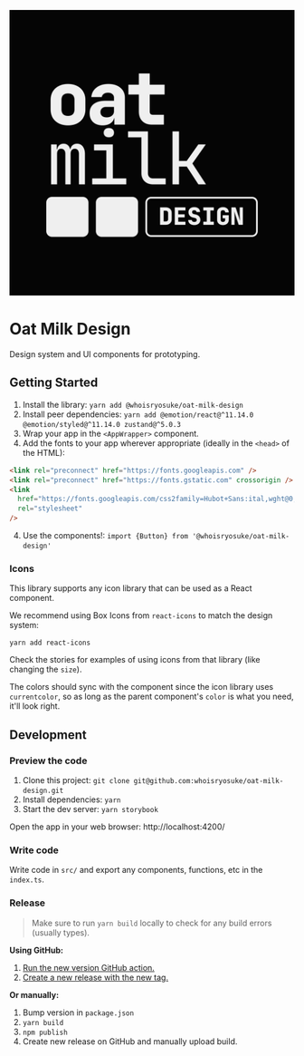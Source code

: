 ![Oat Milk Design logo](/docs/branding/White%20on%20Black%20BG_V2.png)

# Oat Milk Design

Design system and UI components for prototyping.

## Getting Started

1. Install the library: `yarn add @whoisryosuke/oat-milk-design`
1. Install peer dependencies: `yarn add @emotion/react@^11.14.0 @emotion/styled@^11.14.0 zustand@^5.0.3`
1. Wrap your app in the `<AppWrapper>` component.
1. Add the fonts to your app wherever appropriate (ideally in the `<head>` of the HTML):

```html
<link rel="preconnect" href="https://fonts.googleapis.com" />
<link rel="preconnect" href="https://fonts.gstatic.com" crossorigin />
<link
  href="https://fonts.googleapis.com/css2family=Hubot+Sans:ital,wght@0,200..900;1,200..900&IBM+Plex+Mono:ital,wght@0,100;0,200;0,300;0,400;0,500;0,600;0,700;1,100;1,200;1,300;1,400;1,500;1,600;1,700&display=swap"
  rel="stylesheet"
/>
```

4. Use the components!: `import {Button} from '@whoisryosuke/oat-milk-design'`

### Icons

This library supports any icon library that can be used as a React component.

We recommend using Box Icons from `react-icons` to match the design system:

```shell
yarn add react-icons
```

Check the stories for examples of using icons from that library (like changing the `size`).

The colors should sync with the component since the icon library uses `currentcolor`, so as long as the parent component's `color` is what you need, it'll look right.

## Development

### Preview the code

1. Clone this project: `git clone git@github.com:whoisryosuke/oat-milk-design.git`
1. Install dependencies: `yarn`
1. Start the dev server: `yarn storybook`

Open the app in your web browser: http://localhost:4200/

### Write code

Write code in `src/` and export any components, functions, etc in the `index.ts`.

### Release

> Make sure to run `yarn build` locally to check for any build errors (usually types).

**Using GitHub:**

1. [Run the new version GitHub action.](https://github.com/whoisryosuke/oat-milk-design/actions/workflows/generate-version-tag.yml)
1. [Create a new release with the new tag.](https://github.com/whoisryosuke/oat-milk-design/releases/new)

**Or manually:**

1. Bump version in `package.json`
1. `yarn build`
1. `npm publish`
1. Create new release on GitHub and manually upload build.
